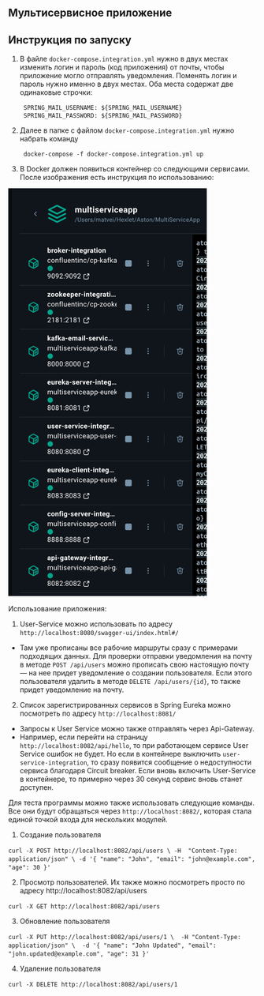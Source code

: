 ## Мультисервисное приложение

## Инструкция по запуску

1. В файле `docker-compose.integration.yml` нужно в двух местах изменить логин и пароль (код приложения)
от почты, чтобы приложение могло отправлять уведомления. Поменять логин и пароль нужно именно в двух местах.
Оба места содержат две одинаковые строчки:

        SPRING_MAIL_USERNAME: ${SPRING_MAIL_USERNAME}
        SPRING_MAIL_PASSWORD: ${SPRING_MAIL_PASSWORD}
2. Далее в папке с файлом `docker-compose.integration.yml` нужно набрать команду 

        docker-compose -f docker-compose.integration.yml up
3. В Docker должен появиться контейнер со следующими сервисами. После изображения есть инструкция по использованию:

![img.png](img.png)

Использование приложения: 

1. User-Service можно использовать по адресу `http://localhost:8080/swagger-ui/index.html#/`
- Там уже прописаны все рабочие маршруты сразу с примерами подходящих данных. Для проверки отправки
уведомления на почту в методе `POST /api/users` можно прописать свою настоящую почту — на нее придет уведомление о 
создании пользователя. Если этого пользователя удалить в методе `DELETE /api/users/{id}`, то также придет
уведомление на почту.
2. Список зарегистрированных сервисов в Spring Eureka можно посмотреть по адресу `http://localhost:8081/`
- Запросы к User Service можно также отправлять через Api-Gateway. 
- Например, если перейти на страницу `http://localhost:8082/api/hello`, то при работающем сервисе User Service 
ошибок не будет. Но если в контейнере выключить `user-service-integration`, то сразу появится сообщение о
недоступности сервиса благодаря Circuit breaker. Если вновь включить User-Service в контейнере, то примерно
через 30 секунд сервис вновь станет доступен.

Для теста программы можно также использовать следующие команды. 
Все они будут обращаться через `http://localhost:8082/`, которая стала единой точкой входа для нескольких модулей.

1. Создание пользователя

`curl -X POST http://localhost:8082/api/users \ -H 
"Content-Type: application/json" \ -d '{ "name": "John", "email": "john@example.com", "age": 30 }'`

2. Просмотр пользователей. Их также можно посмотреть просто по адресу http://localhost:8082/api/users

`curl -X GET http://localhost:8082/api/users`

3. Обновление пользователя

`curl -X PUT http://localhost:8082/api/users/1 \ 
-H "Content-Type: application/json" \ 
-d '{ "name": "John Updated", "email": "john.updated@example.com", "age": 31 }'`

4. Удаление пользователя

`curl -X DELETE http://localhost:8082/api/users/1`

